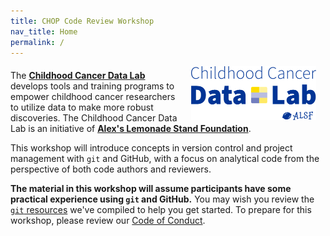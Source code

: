 ```yaml
---
title: CHOP Code Review Workshop
nav_title: Home
permalink: /
---
```



<p><img style = "padding: 0 15px; float: right;" img src = "images/ccdl-logo.png" width = "200"></p>
<p style="margin-top: 20px;"> </p>
<p>
The <b><a href="https://www.ccdatalab.org/" title="Alex's Lemonade Stand Foundation">Childhood Cancer Data Lab</a></b> develops tools and training programs to empower childhood cancer researchers to utilize  data to make more robust discoveries.
The Childhood Cancer Data Lab is an initiative of <b><a href="https://www.alexslemonade.org/" title="Alex's Lemonade Stand Foundation">Alex's Lemonade Stand Foundation</a></b>.
</p>

This workshop will introduce concepts in version control and project management with `git` and GitHub, with a focus on analytical code from the perspective of both code authors and reviewers.

**The material in this workshop will assume participants have some practical experience using `git` and GitHub.**
You may wish you review the [`git` resources](reproducibility_resources.md/#git) we've compiled to help you get started.
To prepare for this workshop, please review our [Code of Conduct](code-of-conduct.md).
